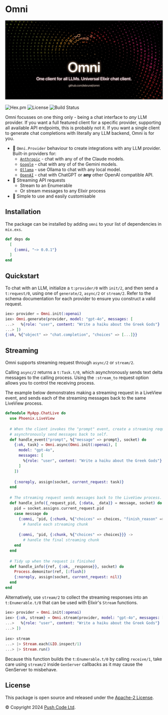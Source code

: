 # Omni

![Omni](https://raw.githubusercontent.com/lebrunel/omni/main/media/poster.png)

![Hex.pm](https://img.shields.io/hexpm/v/omni?color=informational)
![License](https://img.shields.io/github/license/lebrunel/omni?color=informational)
![Build Status](https://img.shields.io/github/actions/workflow/status/lebrunel/omni/elixir.yml?branch=main)

Omni focusses on one thing only - being a chat interface to *any* LLM provider. If you want a full featured client for a specific provider, supporting all available API endpoints, this is probably not it. If you want a single client to generate chat completions with literally any LLM backend, Omni is for you.

- 🧩 `Omni.Provider` behaviour to create integrations with any LLM provider. Built-in providers for:
  - [`Anthropic`](`Omni.Providers.Anthropic`) - chat with any of of the Claude models.
  - [`Google`](`Omni.Providers.Google`) - chat with any of of the Gemini models.
  - [`Ollama`](`Omni.Providers.Ollama`) - use Ollama to chat with any local model.
  - [`OpenAI`](`Omni.Providers.OpenAI`) - chat with ChatGPT or **any** other OpenAI compatible API.
- 🛜 Streaming API requests
  - Stream to an Enumerable
  - Or stream messages to any Elixir process
- 💫 Simple to use and easily customisable

## Installation

The package can be installed by adding `omni` to your list of dependencies in `mix.exs`.

```elixir
def deps do
  [
    {:omni, "~> 0.0.1"}
  ]
end
```

## Quickstart

To chat with an LLM, initialize a `t:provider/0` with `init/2`, and then send a `t:request/0`, using one of `generate/2`, `async/2` or `stream/2`. Refer to the schema documentation for each provider to ensure you construct a valid request.

```elixir
iex> provider = Omni.init(:openai)
iex> Omni.generate(provider, model: "gpt-4o", messages: [
...>   %{role: "user", content: "Write a haiku about the Greek Gods"}
...> ])
{:ok, %{"object" => "chat.completion", "choices" => [...]}}
```

## Streaming

Omni supports streaming request through `async/2` or `stream/2`.

Calling `async/2` returns a `t:Task.t/0`, which asynchronously sends text delta messages to the calling process. Using the `:stream_to` request option allows you to control the receiving process.

The example below demonstrates making a streaming request in a LiveView event, and sends each of the streaming messages back to the same LiveView process.

```elixir
defmodule MyApp.ChatLive do
  use Phoenix.LiveView

  # When the client invokes the "prompt" event, create a streaming request and
  # asynchronously send messages back to self.
  def handle_event("prompt", %{"message" => prompt}, socket) do
    {:ok, task} = Omni.async(Omni.init(:openai), [
      model: "gpt-4o",
      messages: [
        %{role: "user", content: "Write a haiku about the Greek Gods"}
      ]
    ])

    {:noreply, assign(socket, current_request: task)}
  end

  # The streaming request sends messages back to the LiveView process.
  def handle_info({_request_pid, {:data, _data}} = message, socket) do
    pid = socket.assigns.current_request.pid
    case message do
      {:omni, ^pid, {:chunk, %{"choices" => choices, "finish_reason" => nil}}} ->
        # handle each streaming chunk

      {:omni, ^pid, {:chunk, %{"choices" => choices}}} ->
        # handle the final streaming chunk
    end
  end

  # Tidy up when the request is finished
  def handle_info({ref, {:ok, _response}}, socket) do
    Process.demonitor(ref, [:flush])
    {:noreply, assign(socket, current_request: nil)}
  end
end
```

Alternatively, use `stream/2` to collect the streaming responses into an `t:Enumerable.t/0` that can be used with Elixir's `Stream` functions.

```elixir
iex> provider = Omni.init(:openai)
iex> {:ok, stream} = Omni.stream(provider, model: "gpt-4o", messages: [
...>   %{role: "user", content: "Write a haiku about the Greek Gods"}
...> ])

iex> stream
...> |> Stream.each(&IO.inspect/1)
...> |> Stream.run()
```

Because this function builds the `t:Enumerable.t/0` by calling `receive/1`, take care using `stream/2` inside `GenServer` callbacks as it may cause the GenServer to misbehave.

## License

This package is open source and released under the [Apache-2 License](https://github.com/lebrunel/omni/blob/master/LICENSE).

© Copyright 2024 [Push Code Ltd](https://www.pushcode.com/).